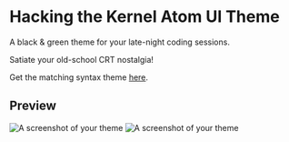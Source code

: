 # Hacking the Kernel Atom UI Theme

A black & green theme for your late-night coding sessions.

Satiate your old-school CRT nostalgia!

Get the matching syntax theme [here](https://atom.io/themes/hacking-the-kernel).

## Preview
![A screenshot of your theme](https://raw.githubusercontent.com/heisian/hacking-the-kernel-ui/master/screenshot.png)
![A screenshot of your theme](https://raw.githubusercontent.com/heisian/hacking-the-kernel-ui/master/screenshot2.png)

